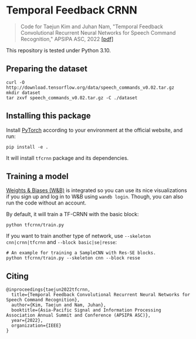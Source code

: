 # Temporal Feedback CRNN

> Code for Taejun Kim and Juhan Nam, "Temporal Feedback Convolutional Recurrent Neural Networks
> for Speech Command Recognition," APSIPA ASC, 2022 [[pdf]](https://arxiv.org/abs/1911.01803)

This repository is tested under Python 3.10.

## Preparing the dataset

```shell
curl -O http://download.tensorflow.org/data/speech_commands_v0.02.tar.gz
mkdir dataset
tar zxvf speech_commands_v0.02.tar.gz -C ./dataset
```

## Installing this package

Install [PyTorch](https://pytorch.org/) according to your environment at the official website, and run:

```shell
pip install -e .
```

It will install `tfcrnn` package and its dependencies.

## Training a model

[Weights & Biases (W&B)](https://wandb.ai/) is integrated so you can use its nice visualizations if you sign up
and log in to W&B using `wandb login`. Though, you can also run the code without an account.

By default, it will train a TF-CRNN with the basic block:

```shell
python tfcrnn/train.py
```

If you want to train another type of network, use `--skeleton cnn|crnn|tfcrnn` and `--block basic|se|resse`:

```shell
# An example for training a SampleCNN with Res-SE blocks.
python tfcrnn/train.py --skeleton cnn --block resse
```

## Citing

```
@inproceedings{taejun2022tfcrnn,
  title={Temporal Feedback Convolutional Recurrent Neural Networks for Speech Command Recognition},
  author={Kim, Taejun and Nam, Juhan},
  booktitle={Asia-Pacific Signal and Information Processing Association Annual Summit and Conference (APSIPA ASC)},
  year={2022},
  organization={IEEE}
}
```